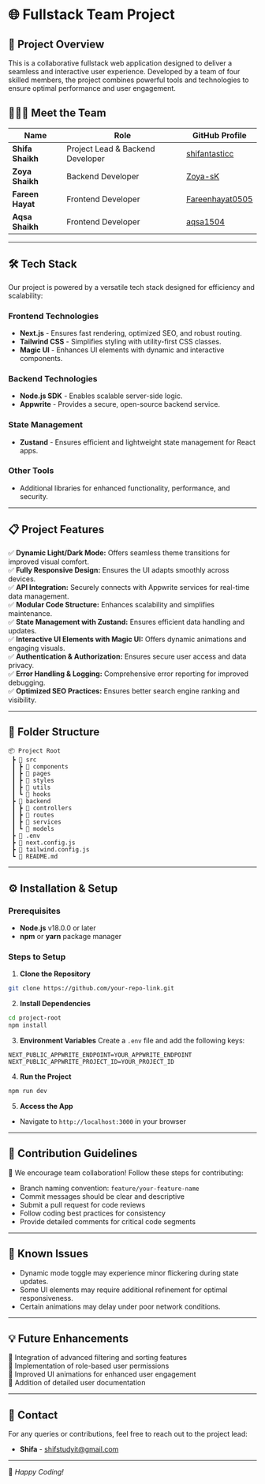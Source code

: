 # 🌐 Fullstack Team Project

## 🚀 Project Overview
This is a collaborative fullstack web application designed to deliver a seamless and interactive user experience. Developed by a team of four skilled members, the project combines powerful tools and technologies to ensure optimal performance and user engagement.

## 🧑‍🤝‍🧑 Meet the Team
| Name   | Role                  | GitHub Profile |
|--------|-----------------------|-----------------|
| **Shifa Shaikh**  | Project Lead & Backend Developer | [shifantasticc](https://github.com/shifantasticc) |
| **Zoya Shaikh**   | Backend Developer              | [Zoya-sK](https://github.com/Zoya-sK) |
| **Fareen Hayat** | Frontend Developer             | [Fareenhayat0505](https://github.com/Fareenhayat0505) |
| **Aqsa Shaikh**   | Frontend Developer             | [aqsa1504](https://github.com/aqsa1504) |

---

## 🛠️ Tech Stack
Our project is powered by a versatile tech stack designed for efficiency and scalability:

### **Frontend Technologies**
- **Next.js** - Ensures fast rendering, optimized SEO, and robust routing.
- **Tailwind CSS** - Simplifies styling with utility-first CSS classes.
- **Magic UI** - Enhances UI elements with dynamic and interactive components.

### **Backend Technologies**
- **Node.js SDK** - Enables scalable server-side logic.
- **Appwrite** - Provides a secure, open-source backend service.

### **State Management**
- **Zustand** - Ensures efficient and lightweight state management for React apps.

### **Other Tools**
- Additional libraries for enhanced functionality, performance, and security.

---

## 📋 Project Features
✅ **Dynamic Light/Dark Mode:** Offers seamless theme transitions for improved visual comfort.  
✅ **Fully Responsive Design:** Ensures the UI adapts smoothly across devices.  
✅ **API Integration:** Securely connects with Appwrite services for real-time data management.  
✅ **Modular Code Structure:** Enhances scalability and simplifies maintenance.  
✅ **State Management with Zustand:** Ensures efficient data handling and updates.  
✅ **Interactive UI Elements with Magic UI:** Offers dynamic animations and engaging visuals.  
✅ **Authentication & Authorization:** Ensures secure user access and data privacy.  
✅ **Error Handling & Logging:** Comprehensive error reporting for improved debugging.  
✅ **Optimized SEO Practices:** Ensures better search engine ranking and visibility.  

---

## 📂 Folder Structure
```
📦 Project Root
 ┣ 📂 src
 ┃ ┣ 📂 components
 ┃ ┣ 📂 pages
 ┃ ┣ 📂 styles
 ┃ ┣ 📂 utils
 ┃ ┗ 📂 hooks
 ┣ 📂 backend
 ┃ ┣ 📂 controllers
 ┃ ┣ 📂 routes
 ┃ ┣ 📂 services
 ┃ ┗ 📂 models
 ┣ 📄 .env
 ┣ 📄 next.config.js
 ┣ 📄 tailwind.config.js
 ┗ 📄 README.md
```
---

## ⚙️ Installation & Setup
### **Prerequisites**
- **Node.js** v18.0.0 or later
- **npm** or **yarn** package manager

### **Steps to Setup**
1. **Clone the Repository**
```bash
git clone https://github.com/your-repo-link.git
```

2. **Install Dependencies**
```bash
cd project-root
npm install
```

3. **Environment Variables**
Create a `.env` file and add the following keys:
```
NEXT_PUBLIC_APPWRITE_ENDPOINT=YOUR_APPWRITE_ENDPOINT
NEXT_PUBLIC_APPWRITE_PROJECT_ID=YOUR_PROJECT_ID
```

4. **Run the Project**
```bash
npm run dev
```

5. **Access the App**
- Navigate to `http://localhost:3000` in your browser

---

## 🌟 Contribution Guidelines
👥 We encourage team collaboration! Follow these steps for contributing:
- Branch naming convention: `feature/your-feature-name`
- Commit messages should be clear and descriptive
- Submit a pull request for code reviews
- Follow coding best practices for consistency
- Provide detailed comments for critical code segments

---

## 🐞 Known Issues
- Dynamic mode toggle may experience minor flickering during state updates.
- Some UI elements may require additional refinement for optimal responsiveness.
- Certain animations may delay under poor network conditions.

---

## 💡 Future Enhancements
🔹 Integration of advanced filtering and sorting features  
🔹 Implementation of role-based user permissions  
🔹 Improved UI animations for enhanced user engagement  
🔹 Addition of detailed user documentation  

---

## 📧 Contact
For any queries or contributions, feel free to reach out to the project lead:
- **Shifa** - [shifstudyit@gmail.com](mailto:shifstudyit@gmail.com)

---

🎯 *Happy Coding!*
